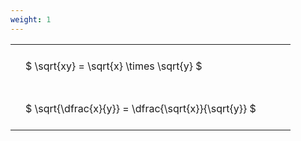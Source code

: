 ```yaml
---
weight: 1
---
```


<style type="text/css">
#T_7f406 th.col_heading {
  text-align: left;
  font-size: 1em;
}
#T_7f406 td {
  text-align: left;
  font-size: 1em;
  padding: 1.5em;
}
#T_7f406_row0_col0, #T_7f406_row1_col0 {
  width: 400px;
  white-space: pre-wrap;
}
</style>
<table id="T_7f406">
  <thead>
  </thead>
  <tbody>
    <tr>
      <td id="T_7f406_row0_col0" class="data row0 col0" >$ \sqrt{xy} = \sqrt{x} \times \sqrt{y} $</td>
    </tr>
    <tr>
      <td id="T_7f406_row1_col0" class="data row1 col0" >$ \sqrt{\dfrac{x}{y}} = \dfrac{\sqrt{x}}{\sqrt{y}} $</td>
    </tr>
  </tbody>
</table>
